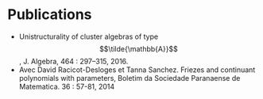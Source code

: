 # Publications

* Unistructurality of cluster algebras of type $$\tilde{\mathbb{A}}$$, J. Algebra, 464 : 297–315, 2016.
* Avec David Racicot-Desloges et Tanna Sanchez. Friezes and continuant polynomials with parameters,  Boletim da Sociedade Paranaense de Matematica. 36 : 57-81, 2014

